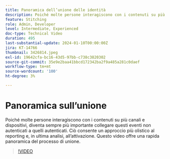 ```yaml
---
title: Panoramica dell’unione delle identità
description: Poiché molte persone interagiscono con i contenuti su più canali e dispositivi, diventa sempre più importante collegare questi eventi non autenticati a quelli autenticati. Ciò consente un approccio più olistico al reporting e, in ultima analisi, all’attivazione. Questo video offre una rapida panoramica del processo di unione.
feature: Stitching
role: Admin, Developer
level: Intermediate, Experienced
doc-type: Technical Video
duration: 495
last-substantial-update: 2024-01-10T00:00:00Z
jira: KT-14766
thumbnail: 3426814.jpeg
exl-id: 19642cfa-bc16-43d5-97bb-c738c3820302
source-git-commit: 35e9e2baa41bbcd172342ba2f9a485a281c0daef
workflow-type: tm+mt
source-wordcount: '100'
ht-degree: 3%

---
```


# Panoramica sull’unione

Poiché molte persone interagiscono con i contenuti su più canali e dispositivi, diventa sempre più importante collegare questi eventi non autenticati a quelli autenticati. Ciò consente un approccio più olistico al reporting e, in ultima analisi, all’attivazione. Questo video offre una rapida panoramica del processo di unione.

>[!VIDEO](https://video.tv.adobe.com/v/3426814/?learn=on)
